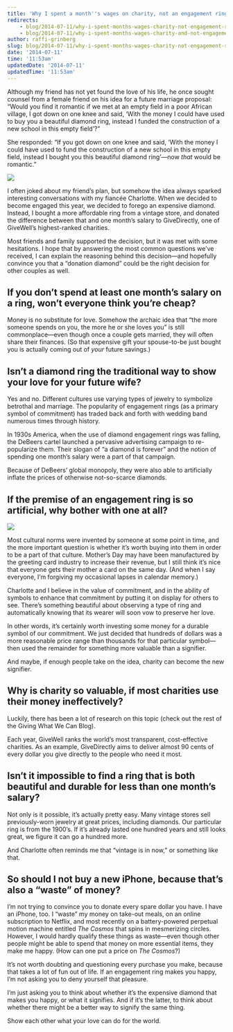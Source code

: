 ```yaml
---
title: 'Why I spent a month''s wages on charity, not an engagement ring'
redirects:
    - blog/2014-07-11/why-i-spent-months-wages-charity-not-engagement-ring
    - blog/2014-07-11/why-i-spent-months-wages-charity-and-not-engagement-ring
author: raffi-grinberg
slug: blog/2014-07-11/why-i-spent-months-wages-charity-not-engagement-ring
date: '2014-07-11'
time: '11:53am'
updatedDate: '2014-07-11'
updatedTime: '11:53am'
---
```

Although my friend has not yet found the love of his life, he once sought counsel from a female friend on his idea for a future marriage proposal: “Would you find it romantic if we met at an empty field in a poor African village, I got down on one knee and said, ‘With the money I could have used to buy you a beautiful diamond ring, instead I funded the construction of a new school in this empty field’?”

She responded: “If you got down on one knee and said, ‘With the money I could have used to fund the construction of a new school in this empty field, instead I bought you this beautiful diamond ring’—now _that_ would be romantic.”

![](/images/uploads/raffi_and_charlotte_1.jpg)

I often joked about my friend’s plan, but somehow the idea always sparked interesting conversations with my fiancée Charlotte. When we decided to become engaged this year, we decided to forego an expensive diamond. Instead, I bought a more affordable ring from a vintage store, and donated the difference between that and one month’s salary to GiveDirectly, one of GiveWell’s highest-ranked charities.

Most friends and family supported the decision, but it was met with some hesitations. I hope that by answering the most common questions we’ve received, I can explain the reasoning behind this decision—and hopefully convince you that a “donation diamond” could be the right decision for other couples as well.

## If you don’t spend at least one month’s salary on a ring, won’t everyone think you’re cheap?

Money is no substitute for love. Somehow the archaic idea that “the more someone spends on you, the more he or she loves you” is still commonplace—even though once a couple gets married, they will often share their finances. (So that expensive gift your spouse-to-be just bought you is actually coming out of _your_ future savings.)

## Isn’t a diamond ring the traditional way to show your love for your future wife?

Yes and no. Different cultures use varying types of jewelry to symbolize betrothal and marriage. The popularity of engagement rings (as a primary symbol of commitment) has traded back and forth with wedding band numerous times through history.

In 1930s America, when the use of diamond engagement rings was falling, the DeBeers cartel launched a pervasive advertising campaign to re-popularize them. Their slogan of “a diamond is forever” and the notion of spending one month’s salary were a part of that campaign.

Because of DeBeers’ global monopoly, they were also able to artificially inflate the prices of otherwise not-so-scarce diamonds.

## If the premise of an engagement ring is so artificial, why bother with one at all?

![](/images/uploads/ring_1.jpg)

Most cultural norms were invented by someone at some point in time, and the more important question is whether it’s worth buying into them in order to be a part of that culture. Mother’s Day may have been manufactured by the greeting card industry to increase their revenue, but I still think it’s nice that everyone gets their mother a card on the same day. (And when I say everyone, I’m forgiving my occasional lapses in calendar memory.)

Charlotte and I believe in the value of commitment, and in the ability of symbols to enhance that commitment by putting it on display for others to see. There’s something beautiful about observing a type of ring and automatically knowing that its wearer will soon vow to preserve her love.

In other words, it’s certainly worth investing some money for a durable symbol of our commitment. We just decided that hundreds of dollars was a more reasonable price range than thousands for that particular symbol—then used the remainder for something more valuable than a signifier.

And maybe, if enough people take on the idea, charity can become the new signifier.

## Why is charity so valuable, if most charities use their money ineffectively?

Luckily, there has been a lot of research on this topic (check out the rest of the Giving What We Can Blog).

Each year, GiveWell ranks the world’s most transparent, cost-effective charities. As an example, GiveDirectly aims to deliver almost 90 cents of every dollar you give directly to the people who need it most.

## Isn’t it impossible to find a ring that is both beautiful and durable for less than one month’s salary?

Not only is it possible, it’s actually pretty easy. Many vintage stores sell previously-worn jewelry at great prices, including diamonds. Our particular ring is from the 1900’s. If it’s already lasted one hundred years and still looks great, we figure it can go a hundred more.

And Charlotte often reminds me that “vintage is in now,” or something like that.

## So should I not buy a new iPhone, because that’s also a “waste” of money?

I’m not trying to convince you to donate every spare dollar you have. I have an iPhone, too. I “waste” my money on take-out meals, on an online subscription to Netflix, and most recently on a battery-powered perpetual motion machine entitled _The Cosmos_ that spins in mesmerizing circles. However, I would hardly qualify these things as waste—even though other people might be able to spend that money on more essential items, they make me happy. (How can one put a price on _The Cosmos_?)

It’s not worth doubting and questioning every purchase you make, because that takes a lot of fun out of life. If an engagement ring makes you happy, I’m not asking you to deny yourself that pleasure.

I’m just asking you to think about whether it’s the expensive diamond that makes you happy, or what it signifies. And if it’s the latter, to think about whether there might be a better way to signify the same thing.

Show each other what your love can do for the world.